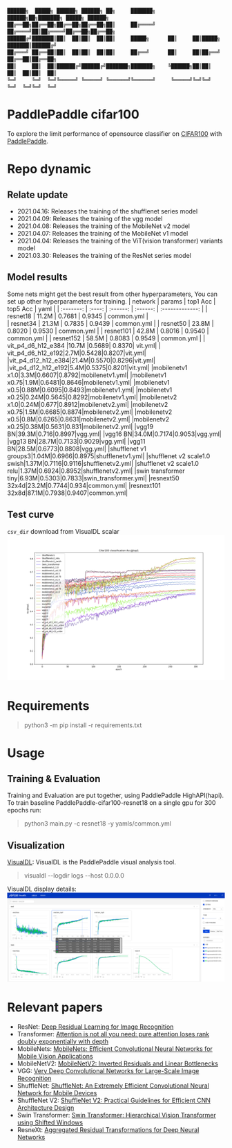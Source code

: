 ```
██████╗  █████╗ ██████╗ ██████╗ ██╗     ███████╗     ██████╗██╗███████╗ █████╗ ██████╗ 
██╔══██╗██╔══██╗██╔══██╗██╔══██╗██║     ██╔════╝    ██╔════╝██║██╔════╝██╔══██╗██╔══██╗
██████╔╝███████║██║  ██║██║  ██║██║     █████╗      ██║     ██║█████╗  ███████║██████╔╝
██╔═══╝ ██╔══██║██║  ██║██║  ██║██║     ██╔══╝      ██║     ██║██╔══╝  ██╔══██║██╔══██╗
██║     ██║  ██║██████╔╝██████╔╝███████╗███████╗    ╚██████╗██║██║     ██║  ██║██║  ██║
╚═╝     ╚═╝  ╚═╝╚═════╝ ╚═════╝ ╚══════╝╚══════╝     ╚═════╝╚═╝╚═╝     ╚═╝  ╚═╝╚═╝  ╚═╝
```
# PaddlePaddle cifar100
To explore the limit performance of opensource classifier on [CIFAR100](https://www.cs.toronto.edu/~kriz/cifar.html) with [PaddlePaddle](https://github.com/PaddlePaddle/Paddle).

# Repo dynamic
## Relate update
- 2021.04.16: Releases the training of the shufflenet series model
- 2021.04.09: Releases the training of the vgg model
- 2021.04.08: Releases the training of the MobileNet v2 model
- 2021.04.07: Releases the training of the MobileNet v1 model
- 2021.04.04: Releases the training of the ViT(vision transformer) variants model
- 2021.03.30: Releases the training of the ResNet series model

## Model results
Some nets might get the best result from other hyperparameters, You can set up other hyperparameters for training.
|  network  | params | top1 Acc | top5 Acc | yaml | 
| :-------: | :----: | :------: | :------: | :-------------: | 
| resnet18 |  11.2M  |  0.7681   |  0.9345   |   common.yml  |  
| resnet34 |  21.3M  |  0.7835   |  0.9439  |   common.yml  |
| resnet50 |  23.8M  |  0.8020   |  0.9530  |   common.yml  | 
| resnet101 |  42.8M  |  0.8016   |  0.9540  |   common.yml  |
| resnet152 |  58.5M  |  0.8083   |  0.9549  |   common.yml  |
| vit_p4_d6_h12_e384 |10.7M |0.5689| 0.8370| vit.yml|
| vit_p4_d6_h12_e192|2.7M|0.5428|0.8207|vit.yml|
|vit_p4_d12_h12_e384|21.4M|0.5570|0.8296|vit.yml|
|vit_p4_d12_h12_e192|5.4M|0.5375|0.8201|vit.yml|
|mobilenetv1 x1.0|3.3M|0.6607|0.8792|mobilenetv1.yml|
|mobilenetv1 x0.75|1.9M|0.6481|0.8646|mobilenetv1.yml|
|mobilenetv1 x0.5|0.88M|0.6095|0.8493|mobilenetv1.yml|
|mobilenetv1 x0.25|0.24M|0.5645|0.8292|mobilenetv1.yml|
|mobilenetv2 x1.0|0.24M|0.677|0.8912|mobilenetv2.yml|
|mobilenetv2 x0.75|1.5M|0.6685|0.8874|mobilenetv2.yml|
|mobilenetv2 x0.5|0.8M|0.6265|0.8631|mobilenetv2.yml|
|mobilenetv2 x0.25|0.38M|0.5631|0.831|mobilenetv2.yml|
|vgg19 BN|39.3M|0.716|0.8997|vgg.yml|
|vgg16 BN|34.0M|0.7174|0.9053|vgg.yml|
|vgg13 BN|28.7M|0.7133|0.9029|vgg.yml|
|vgg11 BN|28.5M|0.6773|0.8808|vgg.yml|
|shufflenet v1 groups3|1.04M|0.6966|0.8975|shufflenetv1.yml|
|shufflenet v2 scale1.0 swish|1.37M|0.7116|0.9116|shufflenetv2.yml|
|shufflenet v2 scale1.0 relu|1.37M|0.6924|0.8952|shufflenetv2.yml|
|swin transformer tiny|6.93M|0.5303|0.7833|swin_transformer.yml|
|resnext50 32x4d|23.2M|0.7744|0.934|common.yml|
|resnext101 32x8d|87.1M|0.7938|0.9407|common.yml|

## Test curve
`csv_dir` download from VisualDL scalar
![Test curve](.github/acc_top1_curve.png)
# Requirements
> python3 -m pip install -r requirements.txt

# Usage
## Training & Evaluation
Training and Evaluation are put together, using PaddlePaddle HighAPI(hapi). To train baseline PaddlePaddle-cifar100-resnet18 on a single gpu for 300 epochs run:
> python3 main.py -c resnet18 -y yamls/common.yml

## Visualization
[VisualDL](https://www.paddlepaddle.org.cn/documentation/docs/zh/guides/03_VisualDL/visualdl.html#visualdl): VisualDL is the PaddlePaddle visual analysis tool.
> visualdl --logdir logs --host 0.0.0.0

VisualDL display details:
![visuadlpage](.github/visualdl.png)
# Relevant papers
- ResNet: [Deep Residual Learning for Image Recognition](https://arxiv.org/abs/1512.03385v1)
- Transformer: [Attention is not all you need: pure attention loses rank doubly exponentially with depth](https://link.zhihu.com/?target=https%3A//arxiv.org/abs/2103.03404v1)
- MobileNets: [MobileNets: Efficient Convolutional Neural Networks for Mobile Vision Applications](https://arxiv.org/abs/1704.04861)
- MobileNetV2: [MobileNetV2: Inverted Residuals and Linear Bottlenecks](https://arxiv.org/abs/1801.04381)
- VGG: [Very Deep Convolutional Networks for Large-Scale Image Recognition](https://arxiv.org/abs/1409.1556)
- ShuffleNet: [ShuffleNet: An Extremely Efficient Convolutional Neural Network for Mobile Devices](https://arxiv.org/abs/1707.01083)
- ShuffleNet V2: [ShuffleNet V2: Practical Guidelines for Efficient CNN Architecture Design](https://arxiv.org/abs/1807.11164)
- Swin Transformer: [Swin Transformer: Hierarchical Vision Transformer using Shifted Windows](https://arxiv.org/pdf/2103.14030.pdf)
- ResneXt: [Aggregated Residual Transformations for Deep Neural Networks](https://arxiv.org/abs/1611.05431)
